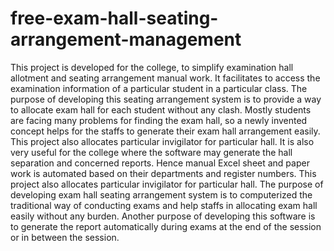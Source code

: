 # free-exam-hall-seating-arrangement-management
This project is developed for the college, to simplify examination hall allotment and seating arrangement manual work. It facilitates to access the examination information of a particular student in a particular class. The purpose of developing this seating arrangement system is to provide a way to allocate exam hall for each student without any clash. Mostly students are facing many problems for finding the exam hall, so a newly invented concept helps for the staffs to generate their exam hall arrangement easily. This project also allocates particular invigilator for particular hall. It is also very useful for the college where the software may generate the hall separation and concerned reports. Hence manual Excel sheet and paper work is automated based on their departments and register numbers. This project also allocates particular invigilator for particular hall. The purpose of developing exam hall seating arrangement system is to computerized the traditional way of conducting exams and help staffs in allocating exam hall easily without any burden. Another purpose of developing this software is to generate the report automatically during exams at the end of the session or in between the session. 
